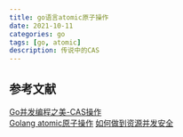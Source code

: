 ```yaml
---
title: go语言atomic原子操作
date: 2021-10-11
categories: go
tags: [go, atomic]
description: 传说中的CAS
---
```








## 参考文献
[Go并发编程之美-CAS操作](https://zhuanlan.zhihu.com/p/56733484)  
[Golang atomic原子操作](https://turbock79.cn/?p=3708)
[如何做到资源并发安全](https://blog.sbb.fun/blog/Go/SafeComplicate.html)